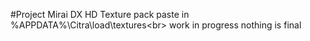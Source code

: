 #Project Mirai DX HD Texture pack
paste in %APPDATA%\Citra\load\textures\<br>
work in progress nothing is final
